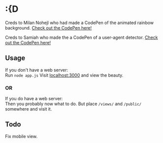 # :{D

Creds to Milan Nohejl who had made a CodePen of the animated rainbow background. [Check out the CodePen here!](https://codepen.io/nohoid/pen/kIfto)

Creds to Samiah who made the a CodePen of a user-agent detector. 
[Check out the CodePen here!](https://codepen.io/samiah/pen/NgQKMb)

## Usage

If you don't have a web server: <br>
Run `node app.js`
Visit [localhost:3000](localhost:3000) and view the beauty. 

### OR 
If you do have a web server:<br>
Then you probably now what to do. 
But place `/views/` and `/public/` somewhere and visit it. 




## Todo
Fix mobile view. 
